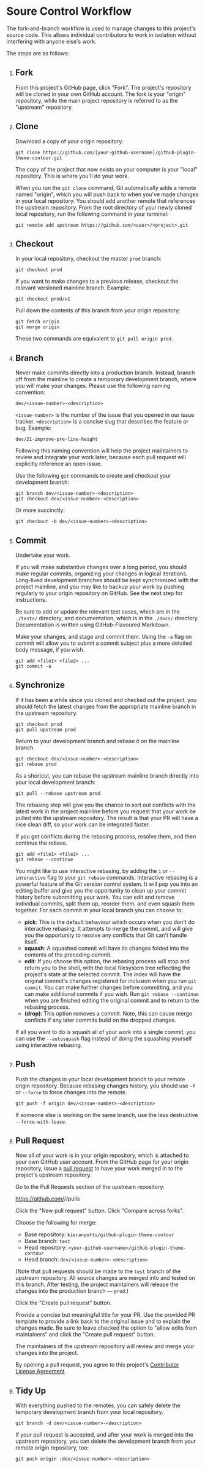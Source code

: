 # Soure Control Workflow

The fork-and-branch workflow is used to manage changes to this project's source code. This allows individual contributors to work in isolation without interfering with anyone else's work.

The steps are as follows:

1. ## Fork

   From this project's GitHub page, click "Fork". The project's repository will be cloned in your own GitHub account. The fork is your "origin" repository, while the main project repository is referred to as the "upstream" repository.

2. ## Clone

   Download a copy of your origin repository:

   ```
   git clone https://github.com/[your-github-username]/github-plugin-theme-contour.git
   ```

   The copy of the project that now exists on your computer is your "local" repository. This is where you'll do your work. 

   When you run the ``git clone`` command, Git automatically adds a remote named "origin", which you will push back to when you've made changes in your local repository. You should add another remote that references the upstream repository. From the root directory of your newly cloned local repository, run the following command in your terminal:

   ```
   git remote add upstream https://github.com/<user>/<project>.git
   ```

3. ## Checkout

   In your local repository, checkout the master ``prod`` branch:

   ```
   git checkout prod
   ```

   If you want to make changes to a previous release, checkout the relevant versioned mainline branch. Example:

   ```
   git checkout prod/v1
   ```

   Pull down the contents of this branch from your origin repository:

   ```
   git fetch origin
   git merge origin
   ```

   These two commands are equivalent to ``git pull origin prod``.

4. ## Branch

   Never make commits directly into a production branch. Instead, branch off from the mainline to create a temporary development branch, where you will make your changes. Please use the following naming convention:

   ```
   dev/<issue-number>-<description>
   ```

   ``<issue-number>`` is the number of the issue that you opened in our issue tracker. ``<description>`` is a concise slug that describes the feature or bug. Example:

   ```
   dev/21-improve-pre-line-height
   ```

   Following this naming convention will help the project maintainers to review and integrate your work later, because each pull request will explicitly reference an open issue.

   Use the following ``git`` commands to create and checkout your development branch:

   ```
   git branch dev/<issue-number>-<description>
   git checkout dev/<issue-number>-<description>
   ```

   Or more succinctly:

   ```
   git checkout -b dev/<issue-number>-<description>
   ```

5. ## Commit

   Undertake your work.

   If you will make substantive changes over a long period, you should make regular commits, organizing your changes in logical iterations. Long-lived development branches should be kept synchronized with the project mainline, and you may like to backup your work by pushing regularly to your origin repository on GitHub. See the next step for instructions.

   Be sure to add or update the relevant test cases, which are in the ``./tests/`` directory, and documentation, which is in the ``./docs/`` directory. Documentation is written using GitHub-Flavoured Markdown.

   Make your changes, and stage and commit them. Using the ``-a`` flag on commit will allow you to submit a commit subject plus a more detailed body message, if you wish.

   ```
   git add <file1> <file2> ...
   git commit -a
   ```

6. ## Synchronize

   If it has been a while since you cloned and checked out the project, you should fetch the latest changes from the appropriate mainline branch in the upstream repository.

   ```
   git checkout prod
   git pull upstream prod
   ```

   Return to your development branch and rebase it on the mainline branch.

   ```
   git checkout dev/<issue-number>-<description>
   git rebase prod
   ```

   As a shortcut, you can rebase the upstream mainline branch directly into your local development branch:

   ```
   git pull --rebase upstream prod
   ```

   The rebasing step will give you the chance to sort out conflicts with the latest work in the project mainline before you request that your work be pulled into the upstream repository. The result is that your PR will have a nice clean diff, so your work can be integrated faster. 

   If you get conflicts during the rebasing process, resolve them, and then continue the rebase.

   ```
   git add <file1> <file2> ...
   git rebase --continue
   ```

   You might like to use interactive rebasing, by adding the ``i`` or ``--interactive`` flag to your ``git rebase`` commands. Interactive rebasing is a powerful feature of the Git version control system. It will pop you into an editing buffer and give you the opportunity to clean up your commit history before subnmitting your work. You can edit and remove individual commits, split them up, reorder them, and even squash them together. For each commit in your local branch you can choose to:

   - **pick**: This is the default behaviour which occurs when you don't do interactive rebasing. It attempts to merge the commit, and will give you the opportunity to resolve any conflicts that Git can't handle itself.
   - **squash**: A squashed commit will have its changes folded into the contents of the preceding commit.
   - **edit**: If you choose this option, the rebasing process will stop and return you to the shell, with the local filesystem tree reflecting the project's state at the selected commit. The index will have the original commit's changes registered for inclusion when you run ``git commit``. You can make further changes before committing, and you can make additional commits if you wish. Run ``git rebase --continue`` when you are finished editing the original commit and to return to the rebasing process.
   - **(drop)**: This option removes a commit. Note, this can cause merge conflicts if any later commits build on the dropped changes.
   
   If all you want to do is squash all of your work into a single commit, you can use the ``--autosquash`` flag instead of doing the squashing yourself using interactive rebasing. 

7. ## Push

   Push the changes in your local development branch to your remote origin repository. Because rebasing changes history, you should use ``-f`` or ``--force`` to force changes into the remote.

   ```
   git push -f origin dev/<issue-number>-<description>
   ```

   If someone else is working on the same branch, use the less destructive ``--force-with-lease``.

8. ## Pull Request

   Now all of your work is in your origin repository, which is attached to your own GitHub user account. From the GitHub page for your origin repository, issue a [pull request](https://help.github.com/articles/about-pull-requests/) to have your work merged in to the project's upstream repository. 

   Go to the Pull Requests section of the upstream repository: 

   https://github.com/<user>/<project>/pulls
   
   Click the "New pull request" button. Click "Compare across forks".
   
   Choose the following for merge:

   - Base repository: ``kieranpotts/github-plugin-theme-contour``
   - Base branch: ``test``
   - Head repository: ``<your-github-username>/github-plugin-theme-contour``
   - Head branch: ``dev/<issue-number>-<description>``

   (Note that pull requests should be made to the ``test`` branch of the upstream repository. All source changes are merged into and tested on this branch. After testing, the project maintainers will release the changes into the production branch — ``prod``.)

   Click the "Create pull request" button.

   Provide a concise but meaningful title for your PR. Use the provided PR template to provide a link back to the original issue and to explain the changes made. Be sure to leave checked the option to "allow edits from maintainers" and click the "Create pull request" button.

   The maintainers of the upstream repository will review and merge your changes into the project.

   By opening a pull request, you agree to this project's [Contributor License Agreement](cla.md).

9. ## Tidy Up

   With everything pushed to the remotes, you can safely delete the temporary development branch from your local repository.

   ```
   git branch -d dev/<issue-number>-<description>
   ```

   If your pull request is accepted, and after your work is merged into the upstream repository, you can delete the development branch from your remote origin repository, too:

   ```
   git push origin :dev/<issue-number>-<description>
   ```
